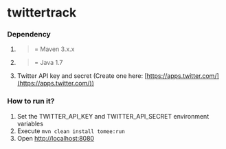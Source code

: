 twittertrack
=========

### Dependency ###

1. >= Maven 3.x.x 
2. >= Java 1.7
3. Twitter API key and secret (Create one here: [https://apps.twitter.com/](https://apps.twitter.com/))

### How to run it? ###

1. Set the TWITTER_API_KEY and TWITTER_API_SECRET environment variables
2. Execute `mvn clean install tomee:run`
3. Open [http://localhost:8080](http://localhost:8080)

